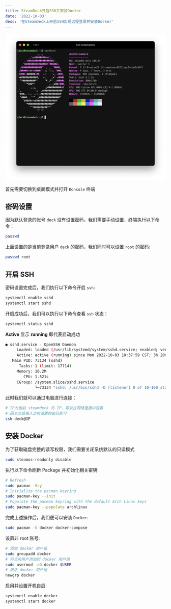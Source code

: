 ```yaml
---
title: SteamDeck开启SSH并安装Docker
date: '2022-10-03'
desc: '在SteamDeck上开启SSH实现远程登录并安装Docker'
---
```


![steamdeck-neofetch](./steamdeck-neofetch.png)

首先需要切换到桌面模式并打开 `Konsole` 终端

## 密码设置

因为默认登录的账号 `deck` 没有设置密码，我们需要手动设置，终端执行以下命令：

```bash
passwd
```

上面设置的是当前登录用户 `deck` 的密码，我们同时可以设置 `root` 的密码:

```bash
passwd root
```

## 开启 SSH

密码设置完成后，我们执行以下命令开启 `ssh`:

```bash
systemctl enable sshd
systemctl start sshd
```

开启成功后，我们可以执行以下命令查看 `ssh` 状态：

```bash
systemctl status sshd
```

**Active** 显示 **running** 即代表启动成功

```bash
● sshd.service - OpenSSH Daemon
     Loaded: loaded (/usr/lib/systemd/system/sshd.service; enabled; vendor preset: disabled)
     Active: active (running) since Mon 2022-10-03 10:37:59 CST; 3h 20min ago
   Main PID: 73134 (sshd)
      Tasks: 1 (limit: 17714)
     Memory: 10.2M
        CPU: 1.521s
     CGroup: /system.slice/sshd.service
             └─73134 "sshd: /usr/bin/sshd -D [listener] 0 of 10-100 startups"
```

此时我们就可以通过电脑进行连接：

```bash
# IP为当前 steamdeck 的 IP，可以在网络连接中查看
# 回车之后输入之前设置的密码即可
ssh deck@IP
```

## 安装 Docker

为了获取磁盘完整的读写权限，我们需要关闭系统默认的只读模式

```bash
sudo steamos-readonly disable
```

执行以下命令刷新 Package 并初始化相关密钥:

```bash
# Refresh
sudo pacman -Ssy
# Initialize the pacman keyring
sudo pacman-key --init
# Populate the pacman keyring with the default Arch Linux keys
sudo pacman-key --populate archlinux
```

完成上述操作后，我们便可以安装 `Docker`:

```bash
sudo pacman -S docker docker-compose
```

设置非 root 账号:

```bash
# 添加 docker 用户组
sudo groupadd docker
# 将当前用户添加到 docker 用户组
sudo usermod -aG docker $USER
# 激活 docker 用户组
newgrp docker
```

启用并设置开机自启:

```bash
systemctl enable docker
systemctl start docker
```
